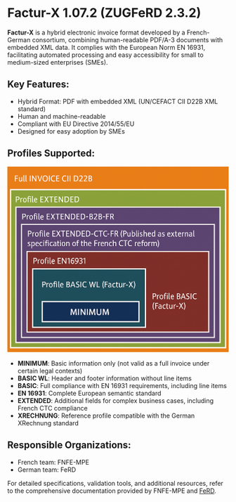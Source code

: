 # Factur-X 1.07.2 (ZUGFeRD 2.3.2)

**Factur-X** is a hybrid electronic invoice format developed by a French-German consortium, combining human-readable 
PDF/A-3 documents with embedded XML data. It complies with the European Norm EN 16931, facilitating automated processing 
and easy accessibility for small to medium-sized enterprises (SMEs).

## Key Features:
- Hybrid Format: PDF with embedded XML (UN/CEFACT CII D22B XML standard)
- Human and machine-readable
- Compliant with EU Directive 2014/55/EU
- Designed for easy adoption by SMEs

## Profiles Supported:

![Factur-X Profiles](docs/factur-x-profiles.png)

- **MINIMUM**: Basic information only (not valid as a full invoice under certain legal contexts)
- **BASIC WL**: Header and footer information without line items
- **BASIC**: Full compliance with EN 16931 requirements, including line items
- **EN 16931**: Complete European semantic standard
- **EXTENDED**: Additional fields for complex business cases, including French CTC compliance
- **XRECHNUNG**: Reference profile compatible with the German XRechnung standard

## Responsible Organizations:
- French team: FNFE-MPE
- German team: FeRD

For detailed specifications, validation tools, and additional resources, refer to the comprehensive documentation provided by FNFE-MPE and [FeRD](https://www.ferd-net.de/).
